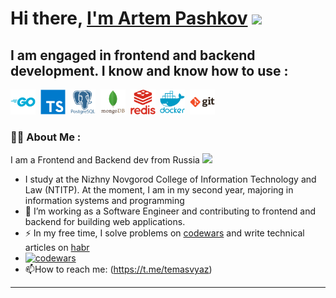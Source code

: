
<h1>
    Hi there, <a href="https://temaweb10.github.io/temapashkov">I'm Artem Pashkov</a> 
    <img src="https://media.giphy.com/media/hvRJCLFzcasrR4ia7z/giphy.gif" width="30px"/>
  </h1>
  
<h2>I am engaged in frontend and backend development. I know and know how to use :</h2>

<div>
    <img src="https://raw.githubusercontent.com/devicons/devicon/refs/heads/master/icons/go/go-original-wordmark.svg" title="go" alt="go" width="40" height="40"/>&nbsp;
      <img src="https://github.com/devicons/devicon/blob/master/icons/typescript/typescript-original.svg" title="JavaScript" alt="JavaScript" width="40" height="40"/>&nbsp;
    <img src="https://raw.githubusercontent.com/devicons/devicon/refs/heads/master/icons/postgresql/postgresql-plain-wordmark.svg" title="postgresql" alt="postgresql" width="40" height="40"/>&nbsp;
      <img src="https://raw.githubusercontent.com/devicons/devicon/ca28c779441053191ff11710fe24a9e6c23690d6/icons/mongodb/mongodb-original-wordmark.svg" title="mongodb" alt="mongodb" width="40" height="40"/>&nbsp;
    <img src="https://raw.githubusercontent.com/devicons/devicon/refs/heads/master/icons/redis/redis-plain-wordmark.svg" title="redis" alt="redis" width="40" height="40"/>&nbsp;
      <img src="https://raw.githubusercontent.com/devicons/devicon/refs/heads/master/icons/docker/docker-plain-wordmark.svg" title="docker" alt="docker" width="40" height="40"/>&nbsp;
  <img src="https://github.com/devicons/devicon/blob/master/icons/git/git-original-wordmark.svg" title="Git" **alt="Git" width="40" height="40"/>
</div>


### 👩‍💻 About Me :
I am a Frontend and Backend dev  from Russia <img src="https://media.giphy.com/media/WUlplcMpOCEmTGBtBW/giphy.gif" width="30">
- I study at the Nizhny Novgorod College of Information Technology and Law (NTITP). At the moment, I am in my second year, majoring in information systems and programming
- :telescope: I’m working as a Software Engineer and contributing to frontend and backend for building web applications.
- :zap: In my free time, I solve problems on  <a href="https://www.codewars.com/users/temaweb10">codewars</a> and write technical articles on <a href="https://habr.com/ru/users/temaweb10/publications/articles/">habr</a> 
- [![codewars](https://www.codewars.com/users/temaweb10/badges/large)](https://www.codewars.com/users/temaweb10)
- :mailbox:How to reach me: (https://t.me/temasvyaz)
---
